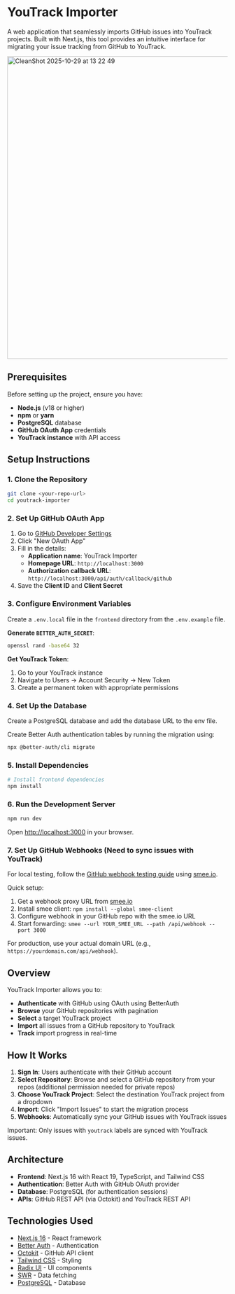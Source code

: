 # YouTrack Importer

A web application that seamlessly imports GitHub issues into YouTrack projects. Built with Next.js, this tool provides an intuitive interface for migrating your issue tracking from GitHub to YouTrack.

<img width="1368" height="691" alt="CleanShot 2025-10-29 at 13 22 49" src="https://github.com/user-attachments/assets/b913c89e-9f1e-4170-904e-2f84f9edcdb7" />

## Prerequisites

Before setting up the project, ensure you have:

- **Node.js** (v18 or higher)
- **npm** or **yarn**
- **PostgreSQL** database
- **GitHub OAuth App** credentials
- **YouTrack instance** with API access

## Setup Instructions

### 1. Clone the Repository

```bash
git clone <your-repo-url>
cd youtrack-importer
```

### 2. Set Up GitHub OAuth App

1. Go to [GitHub Developer Settings](https://github.com/settings/developers)
2. Click "New OAuth App"
3. Fill in the details:
   - **Application name**: YouTrack Importer
   - **Homepage URL**: `http://localhost:3000`
   - **Authorization callback URL**: `http://localhost:3000/api/auth/callback/github`
4. Save the **Client ID** and **Client Secret**

### 3. Configure Environment Variables

Create a `.env.local` file in the `frontend` directory from the `.env.example` file.

**Generate `BETTER_AUTH_SECRET`**:

```bash
openssl rand -base64 32
```

**Get YouTrack Token**:

1. Go to your YouTrack instance
2. Navigate to Users → Account Security → New Token
3. Create a permanent token with appropriate permissions

### 4. Set Up the Database

Create a PostgreSQL database and add the database URL to the env file.

Create Better Auth authentication tables by running the migration using:

```bash
npx @better-auth/cli migrate
```

### 5. Install Dependencies

```bash
# Install frontend dependencies
npm install
```

### 6. Run the Development Server

```bash
npm run dev
```

Open [http://localhost:3000](http://localhost:3000) in your browser.

### 7. Set Up GitHub Webhooks (Need to sync issues with YouTrack)

For local testing, follow the [GitHub webhook testing guide](https://docs.github.com/en/webhooks/testing-and-troubleshooting-webhooks/testing-webhooks#testing-webhook-code-locally) using [smee.io](https://smee.io/).

Quick setup:

1. Get a webhook proxy URL from [smee.io](https://smee.io/)
2. Install smee client: `npm install --global smee-client`
3. Configure webhook in your GitHub repo with the smee.io URL
4. Start forwarding: `smee --url YOUR_SMEE_URL --path /api/webhook --port 3000`

For production, use your actual domain URL (e.g., `https://yourdomain.com/api/webhook`).

## Overview

YouTrack Importer allows you to:

- **Authenticate** with GitHub using OAuth using BetterAuth
- **Browse** your GitHub repositories with pagination
- **Select** a target YouTrack project
- **Import** all issues from a GitHub repository to YouTrack
- **Track** import progress in real-time

## How It Works

1. **Sign In**: Users authenticate with their GitHub account
2. **Select Repository**: Browse and select a GitHub repository from your repos (additional permission needed for private repos)
3. **Choose YouTrack Project**: Select the destination YouTrack project from a dropdown
4. **Import**: Click "Import Issues" to start the migration process
5. **Webhooks**: Automatically sync your GitHub issues with YouTrack issues

Important: Only issues with `youtrack` labels are synced with YouTrack issues.

## Architecture

- **Frontend**: Next.js 16 with React 19, TypeScript, and Tailwind CSS
- **Authentication**: Better Auth with GitHub OAuth provider
- **Database**: PostgreSQL (for authentication sessions)
- **APIs**: GitHub REST API (via Octokit) and YouTrack REST API

## Technologies Used

- [Next.js 16](https://nextjs.org/) - React framework
- [Better Auth](https://better-auth.vercel.app/) - Authentication
- [Octokit](https://github.com/octokit/octokit.js) - GitHub API client
- [Tailwind CSS](https://tailwindcss.com/) - Styling
- [Radix UI](https://www.radix-ui.com/) - UI components
- [SWR](https://swr.vercel.app/) - Data fetching
- [PostgreSQL](https://www.postgresql.org/) - Database
